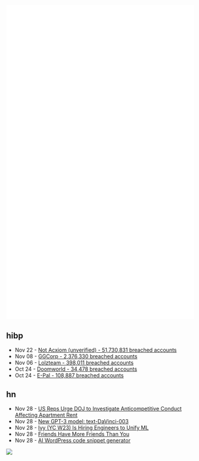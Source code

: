 ![Metrics](https://raw.githubusercontent.com/phixion/phixion/master/metrics.svg)

## hibp

<!--
for https://github.com/phixion/phixion/blob/main/.github/workflows/feeds.yml
-->
<!--START_SECTION:haveibeenpwnd-->
- Nov 22 - [Not Acxiom (unverified) - 51,730,831 breached accounts](https://haveibeenpwned.com/PwnedWebsites#NotAcxiom)
- Nov 08 - [GGCorp - 2,376,330 breached accounts](https://haveibeenpwned.com/PwnedWebsites#GGCorp)
- Nov 06 - [Lolzteam - 398,011 breached accounts](https://haveibeenpwned.com/PwnedWebsites#Lolzteam)
- Oct 24 - [Doomworld - 34,478 breached accounts](https://haveibeenpwned.com/PwnedWebsites#Doomworld)
- Oct 24 - [E-Pal - 108,887 breached accounts](https://haveibeenpwned.com/PwnedWebsites#EPal)
<!--END_SECTION:haveibeenpwnd-->

## hn

<!--
for https://github.com/phixion/phixion/blob/main/.github/workflows/feeds.yml
-->
<!--START_SECTION:hn-->
- Nov 28 - [US Reps Urge DOJ to Investigate Anticompetitive Conduct Affecting Apartment Rent](https://www.klobuchar.senate.gov/public/index.cfm/2022/11/klobuchar-durbin-booker-urge-department-of-justice-to-investigate-potential-anticompetitive-conduct-affecting-apartment-rent-rates)
- Nov 28 - [New GPT-3 model: text-DaVinci-003](https://beta.openai.com/docs/models/overview)
- Nov 28 - [Ivy (YC W23) Is Hiring Engineers to Unify ML](https://www.ycombinator.com/companies/ivy/jobs)
- Nov 28 - [Friends Have More Friends Than You](https://scribe.citizen4.eu/your-friends-have-more-friends-than-you-e005796841bb)
- Nov 28 - [AI WordPress code snippet generator](https://codewp.ai/)
<!--END_SECTION:hn-->

<!--
for https://yhype.me
-->
![](https://hit.yhype.me/github/profile?user_id=13013670)
